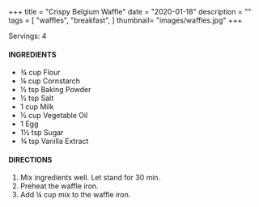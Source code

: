 +++
title = "Crispy Belgium Waffle"
date = "2020-01-18"
description = ""
tags = [
    "waffles",
    "breakfast",
]
thumbnail= "images/waffles.jpg"
+++

Servings: 4 <!--more-->

#### INGREDIENTS 

* ¾ cup Flour 
* ¼ cup Cornstarch 
* ½ tsp Baking Powder 
* ½ tsp Salt 
* 1 cup Milk 
* ½ cup Vegetable Oil 
* 1 Egg 
* 1½ tsp Sugar 
* ¾ tsp Vanilla Extract 

#### DIRECTIONS 
1. Mix ingredients well. Let stand for 30 min. 
2. Preheat the waffle iron. 
3. Add ¼ cup mix to the waffle iron. 
